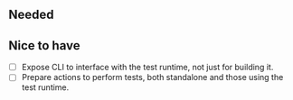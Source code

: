 ## Needed

## Nice to have

- [ ] Expose CLI to interface with the test runtime, not just for building it.
- [ ] Prepare actions to perform tests, both standalone and those using the test runtime.
